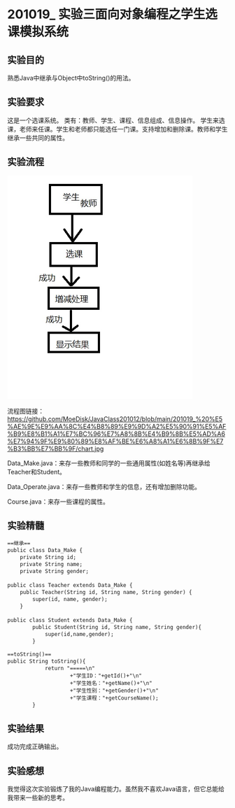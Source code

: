 # 201019_ 实验三面向对象编程之学生选课模拟系统

## 实验目的

熟悉Java中继承与Object中toString()的用法。

## 实验要求

这是一个选课系统。
类有：教师、学生、课程、信息组成、信息操作。
学生来选课，老师来任课。学生和老师都只能选任一门课。支持增加和删除课。教师和学生继承一些共同的属性。

## 实验流程

<img src="https://raw.githubusercontent.com/MoeDisk/JavaClass201012/main/201019_%20%E5%AE%9E%E9%AA%8C%E4%B8%89%E9%9D%A2%E5%90%91%E5%AF%B9%E8%B1%A1%E7%BC%96%E7%A8%8B%E4%B9%8B%E5%AD%A6%E7%94%9F%E9%80%89%E8%AF%BE%E6%A8%A1%E6%8B%9F%E7%B3%BB%E7%BB%9F/chart.jpg">

流程图链接：https://github.com/MoeDisk/JavaClass201012/blob/main/201019_%20%E5%AE%9E%E9%AA%8C%E4%B8%89%E9%9D%A2%E5%90%91%E5%AF%B9%E8%B1%A1%E7%BC%96%E7%A8%8B%E4%B9%8B%E5%AD%A6%E7%94%9F%E9%80%89%E8%AF%BE%E6%A8%A1%E6%8B%9F%E7%B3%BB%E7%BB%9F/chart.jpg

Data_Make.java：来存一些教师和同学的一些通用属性(如姓名等)再继承给Teacher和Student。

Data_Operate.java：来存一些教师和学生的信息，还有增加删除功能。

Course.java：来存一些课程的属性。

## 实验精髓

```
==继承==
public class Data_Make {
    private String id;
    private String name;
    private String gender;

public class Teacher extends Data_Make {
	public Teacher(String id, String name, String gender) {
		super(id, name, gender);
	}

public class Student extends Data_Make {
        public Student(String id, String name, String gender){
            super(id,name,gender);
        }
```

```
==toString()==
public String toString(){
            return "=====\n"
                    +"学生ID："+getId()+"\n"
                    +"学生姓名："+getName()+"\n"
                    +"学生性别："+getGender()+"\n"
                    +"学生课程："+getCourseName();
        }
```

## 实验结果

成功完成正确输出。

## 实验感想

我觉得这次实验锻炼了我的Java编程能力。虽然我不喜欢Java语言，但它总能给我带来一些新的思考。
